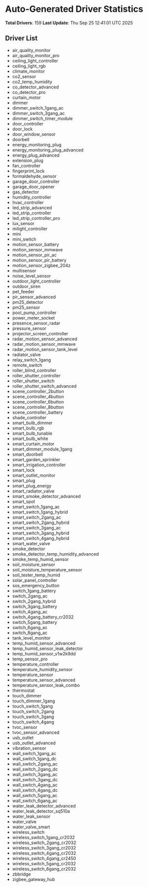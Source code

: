 # Auto-Generated Driver Statistics

**Total Drivers**: 159
**Last Update**: Thu Sep 25 12:41:01 UTC 2025

## Driver List
- air_quality_monitor
- air_quality_monitor_pro
- ceiling_light_controller
- ceiling_light_rgb
- climate_monitor
- co2_sensor
- co2_temp_humidity
- co_detector_advanced
- co_detector_pro
- curtain_motor
- dimmer
- dimmer_switch_1gang_ac
- dimmer_switch_3gang_ac
- dimmer_switch_timer_module
- door_controller
- door_lock
- door_window_sensor
- doorbell
- energy_monitoring_plug
- energy_monitoring_plug_advanced
- energy_plug_advanced
- extension_plug
- fan_controller
- fingerprint_lock
- formaldehyde_sensor
- garage_door_controller
- garage_door_opener
- gas_detector
- humidity_controller
- hvac_controller
- led_strip_advanced
- led_strip_controller
- led_strip_controller_pro
- lux_sensor
- milight_controller
- mini
- mini_switch
- motion_sensor_battery
- motion_sensor_mmwave
- motion_sensor_pir_ac
- motion_sensor_pir_battery
- motion_sensor_zigbee_204z
- multisensor
- noise_level_sensor
- outdoor_light_controller
- outdoor_siren
- pet_feeder
- pir_sensor_advanced
- pm25_detector
- pm25_sensor
- pool_pump_controller
- power_meter_socket
- presence_sensor_radar
- pressure_sensor
- projector_screen_controller
- radar_motion_sensor_advanced
- radar_motion_sensor_mmwave
- radar_motion_sensor_tank_level
- radiator_valve
- relay_switch_1gang
- remote_switch
- roller_blind_controller
- roller_shutter_controller
- roller_shutter_switch
- roller_shutter_switch_advanced
- scene_controller_2button
- scene_controller_4button
- scene_controller_6button
- scene_controller_8button
- scene_controller_battery
- shade_controller
- smart_bulb_dimmer
- smart_bulb_rgb
- smart_bulb_tunable
- smart_bulb_white
- smart_curtain_motor
- smart_dimmer_module_1gang
- smart_doorbell
- smart_garden_sprinkler
- smart_irrigation_controller
- smart_lock
- smart_outlet_monitor
- smart_plug
- smart_plug_energy
- smart_radiator_valve
- smart_smoke_detector_advanced
- smart_spot
- smart_switch_1gang_ac
- smart_switch_1gang_hybrid
- smart_switch_2gang_ac
- smart_switch_2gang_hybrid
- smart_switch_3gang_ac
- smart_switch_3gang_hybrid
- smart_switch_4gang_hybrid
- smart_water_valve
- smoke_detector
- smoke_detector_temp_humidity_advanced
- smoke_temp_humid_sensor
- soil_moisture_sensor
- soil_moisture_temperature_sensor
- soil_tester_temp_humid
- solar_panel_controller
- sos_emergency_button
- switch_1gang_battery
- switch_2gang_ac
- switch_2gang_hybrid
- switch_3gang_battery
- switch_4gang_ac
- switch_4gang_battery_cr2032
- switch_5gang_battery
- switch_6gang_ac
- switch_8gang_ac
- tank_level_monitor
- temp_humid_sensor_advanced
- temp_humid_sensor_leak_detector
- temp_humid_sensor_v1w2k9dd
- temp_sensor_pro
- temperature_controller
- temperature_humidity_sensor
- temperature_sensor
- temperature_sensor_advanced
- temperature_sensor_leak_combo
- thermostat
- touch_dimmer
- touch_dimmer_1gang
- touch_switch_1gang
- touch_switch_2gang
- touch_switch_3gang
- touch_switch_4gang
- tvoc_sensor
- tvoc_sensor_advanced
- usb_outlet
- usb_outlet_advanced
- vibration_sensor
- wall_switch_1gang_ac
- wall_switch_1gang_dc
- wall_switch_2gang_ac
- wall_switch_2gang_dc
- wall_switch_3gang_ac
- wall_switch_3gang_dc
- wall_switch_4gang_ac
- wall_switch_4gang_dc
- wall_switch_5gang_ac
- wall_switch_6gang_ac
- water_leak_detector_advanced
- water_leak_detector_sq510a
- water_leak_sensor
- water_valve
- water_valve_smart
- wireless_switch
- wireless_switch_1gang_cr2032
- wireless_switch_2gang_cr2032
- wireless_switch_3gang_cr2032
- wireless_switch_4gang_cr2032
- wireless_switch_4gang_cr2450
- wireless_switch_5gang_cr2032
- wireless_switch_6gang_cr2032
- zbbridge
- zigbee_gateway_hub
